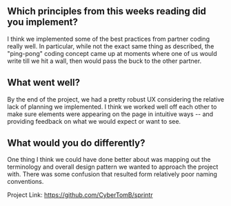 ## Which principles from this weeks reading did you implement?
 
I think we implemented some of the best practices from partner coding really well. In particular, while not the exact same thing as described, the "ping-pong" coding concept came up at moments where one of us would write till we hit a wall, then would pass the buck to the other partner.

## What went well?

By the end of the project, we had a pretty robust UX considering the relative lack of planning we implemented. I think we worked well off each other to make sure elements were appearing on the page in intuitive ways -- and providing feedback on what we would expect or want to see.
 
## What would you do differently?

One thing I think we could have done better about was mapping out the terminology and overall design pattern we wanted to approach the project with. There was some confusion that resulted form relatively poor naming conventions.

Project Link: https://github.com/CyberTomB/sprintr